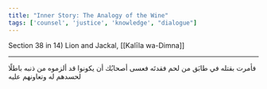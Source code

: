 ```yaml
---
title: "Inner Story: The Analogy of the Wine"
tags: ['counsel', 'justice', 'knowledge', "dialogue"]
---
```


 Section 38 in 14) Lion and Jackal, [[Kalīla wa-Dimna]]

---
فأمرت بقتله في طابَق من لحم فقدتَه فعسى أصحابُك أن يكونوا قد ألزموه من ذنبه باطلًا لحسدهم له وتعاونهم عليه
